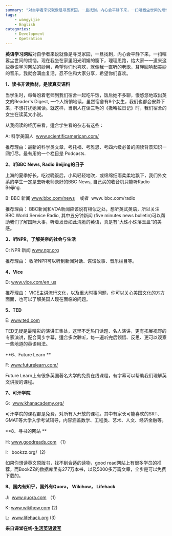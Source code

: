 ```yaml
---
summary: "对自学者来说就像是寻觅家园，一旦找到，内心会平静下来，一扫喧嚣尘世间的烦恼。现在我坐在家里阳光明媚的窗下，理理思路，给大家一一道来这些英语学习网站的妙用，希望你们也喜欢，就像我一直听的老歌，耳畔回响起美妙的音乐，我就会满血复活，忍不住和大家分享，希望你们喜欢。"
tags:
    - wangyijie
    - English
categories:
    - Development
    - Opetration
---
```

**英语学习网站**对自学者来说就像是寻觅家园，一旦找到，内心会平静下来，一扫喧嚣尘世间的烦恼。现在我坐在家里阳光明媚的窗下，理理思路，给大家一一道来这些英语学习网站的妙用，希望你们也喜欢，就像我一直听的老歌，耳畔回响起美妙的音乐，我就会满血复活，忍不住和大家分享，希望你们喜欢。

**1、读书非读教材，是读真实语料**

当学生时，每每盼着老师到我们宿舍一起吃午饭，饭后她不多聊，慢悠悠地取出英文的Reader's Digest, 一个人悄悄地读，虽然宿舍有8个女生，我们也都会安静下来，不想打扰她阅读。就这样，当别人在读三毛的《撒哈拉日记》时，我们宿舍的女生在读英文小说。

从我阅读的经历来看，适合学生看的杂志有这些：

A: 科学美国人  www.scientificamerican.com/

推荐理由：最新的科学类文章，考托福、考雅思、考四六级必备的阅读背景知识一网打尽。最有用的一个栏目是 Podcasts.

**2、听BBC News, Radio Beijing的日子**

上海的夏季好长，吃过晚饭后，小风轻轻地吹，或绵绵细雨柔柔地飘下，我们外文系的学生一定是去听老师录好的BBC News, 自己买的收音机只能听Radio Beijing. 

B: BBC 新闻 www.bbc.com/news    或者  www. bbc.com/radio

推荐理由： BBC新闻和VOA新闻应该说有相似之处，想听英式英语，所以关注BBC World Service Radio, 其中五分钟新闻 (five minutes news bulletin)可以帮助我们了解国际大事，听着发音如此清脆的英语，真是有“大珠小珠落玉盘”的美感。

**3、听NPR，了解美帝的社会与生活**

C: NPR 新闻 www.npr.org

推荐理由： 收听NPR可以听到新闻对话、诙谐故事、音乐栏目等。

**4、Vice**

D: www.vice.com/en_us

推荐理由： VICE主讲流行文化，以及重大时事问题，你可以关心美国文化的方方面面，也可以了解美国人现在面临的问题。

**5、TED**

E: www.ted.com

TED无疑是最精彩的演讲汇集处，这里不乏热门话题、名人演讲，更有拓展视野的专家演讲，配合同步字幕，适合多次聆听，每一遍听完后领悟、反思、更可以观察一些地道的英语用法。

**6、Future Learn **

F: www.futurelearn.com/

Future Learn上有很多英国著名大学的免费在线课程，有字幕可以帮助我们理解英文讲授的课程。

**7、可汗学院**

G:  www.khanacademy.org/

可汗学院的课程都是免费，对所有人开放的课程。其中有家长可能喜欢的SRT、GMAT等大学入学考试辅导，内容涵盖数学、工程类、艺术、人文、经济金融等。

**8、寻书的网站 **

H: www.goodreads.com （1）

I:   bookzz.org/  (2)

如果你想读英文原版书，找不到合适的读物，good read网站上有很多学员的推荐，而BookZZ的数据库里有277万本书，以及5000多万篇文章，全步是可以免费下载的。

**9、国内有知乎，国外有Quora， Wikihow， Lifehack**

J:  www.quora.com （1）

K: www.wikihow.com (2)

L:  www.lifehack.org (3)

**来自课堂在线-[生活英语读写](http://www.xuetangx.com/courses/course-v1:TsinghuaX+90640012X+sp/courseware/571a2cbcaedb48caa8ac6728c1b48f75/73898b870ca541a2b13994d5779611f4/)**
